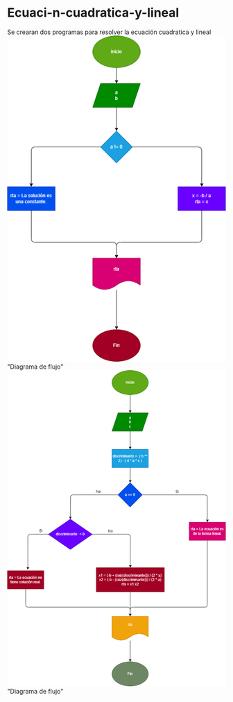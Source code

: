 # Ecuaci-n-cuadratica-y-lineal
Se crearan dos programas para resolver la ecuación cuadratica y lineal
![Diagrama de flujo](Lineal.png)"Diagrama de flujo"
![Diagrama de flujo](Cuadratica.png)"Diagrama de flujo"

